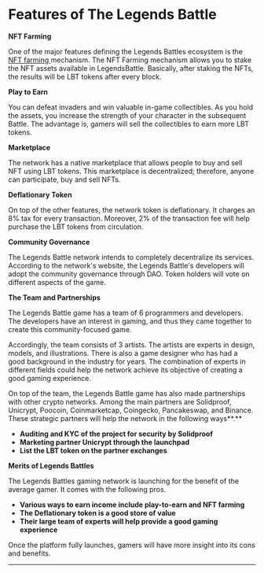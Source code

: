 # Features of The Legends Battle

**NFT Farming**

One of the major features defining the Legends Battles ecosystem is the [NFT farming ](https://coinquora.com/what-is-nft-farming-and-how-does-nft-farming-work/)mechanism. The NFT Farming mechanism allows you to stake the NFT assets available in LegendsBattle. Basically, after staking the NFTs, the results will be LBT tokens after every block.

**Play to Earn**

You can defeat invaders and win valuable in-game collectibles. As you hold the assets, you increase the strength of your character in the subsequent Battle. The advantage is, gamers will sell the collectibles to earn more LBT tokens.

**Marketplace**

The network has a native marketplace that allows people to buy and sell NFT using LBT tokens. This marketplace is decentralized; therefore, anyone can participate, buy and sell NFTs.

**Deflationary Token**

On top of the other features, the network token is deflationary. It charges an 8% tax for every transaction. Moreover, 2% of the transaction fee will help purchase the LBT tokens from circulation.

**Community Governance**

The Legends Battle network intends to completely decentralize its services. According to the network's website, the Legends Battle's developers will adopt the community governance through DAO. Token holders will vote on different aspects of the game.

**The Team and Partnerships**

The Legends Battle game has a team of 6 programmers and developers. The developers have an interest in gaming, and thus they came together to create this community-focused game.

Accordingly, the team consists of 3 artists. The artists are experts in design, models, and illustrations. There is also a game designer who has had a good background in the industry for years. The combination of experts in different fields could help the network achieve its objective of creating a good gaming experience.

On top of the team, the Legends Battle game has also made partnerships with other crypto networks. Among the main partners are Solidproof, Unicrypt, Poocoin, Coinmarketcap, Coingecko, Pancakeswap, and Binance. These strategic partners will help the network in the following ways**.**

* **Auditing and KYC of the project for security by Solidproof**
* **Marketing partner Unicrypt through the launchpad**
* **List the LBT token on the partner exchanges**

**Merits of Legends Battles**

The Legends Battles gaming network is launching for the benefit of the average gamer. It comes with the following pros.

* **Various ways to earn income include play-to-earn and NFT farming**
* **The Deflationary token is a good store of value**
* **Their large team of experts will help provide a good gaming experience**

Once the platform fully launches, gamers will have more insight into its cons and benefits.



****
